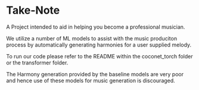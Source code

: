 # Take-Note
A Project intended to aid in helping you become a professional musician.

We utilize a number of ML models to assist with the music produciton process by automatically generating harmonies for a user supplied melody.

To run our code please refer to the README within the coconet_torch folder or the transformer folder.

The Harmony generation provided by the baseline models are very poor and hence use of these models for music generation is discouraged.
